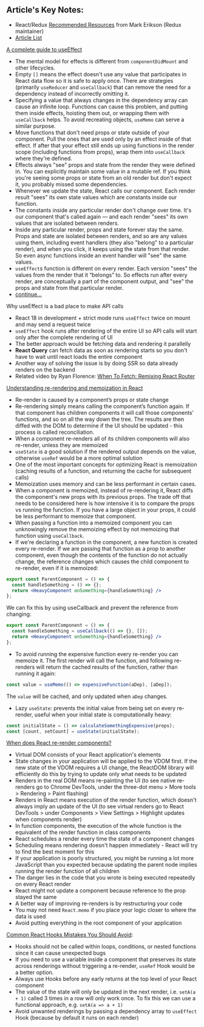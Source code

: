 
## Article's Key Notes:

- React/Redux [Recommended Resources](https://github.com/markerikson/react-redux-links#reactredux-links) from Mark Erikson (Redux maintainer)
- [Article List](https://github.com/stepanenko/stepanenko/blob/master/ARTICLES.md#3-react)

[A complete guide to useEffect](https://overreacted.io/a-complete-guide-to-useeffect)
- The mental model for effects is different from `componentDidMount` and other lifecycles.
- Empty `[]` means the effect doesn't use any value that participates in React data flow so it is safe to apply once. There are strategies (primarily `useReducer` and `useCallback`) that can remove the need for a dependency instead of incorrectly omitting it.
- Specifying a value that always changes in the dependency array can cause an infinite loop. Functions can cause this problem, and putting them inside effects, hoisting them out, or wrapping them with `useCallback` helps. To avoid recreating objects, `useMemo` can serve a similar purpose.
- Move functions that don't need props or state outside of your component. Pull the ones that are used only by an effect inside of that effect. If after that your effect still ends up using functions in the render scope (including functions from props), wrap them into `useCallback` where they're defined.
- Effects always "see" props and state from the render they were defined in. You can explicitly maintain some value in a mutable ref. If you think you're seeing some props or state from an old render but don't expect it, you probably missed some dependencies.
- Whenever we update the state, React calls our component. Each render result "sees" its own state values which are constants inside our function.
- The constants inside any particular render don't change over time. It's our component that's called again — and each render "sees" its own values that are isolated between renders.
- Inside any particular render, props and state forever stay the same. Props and state are isolated between renders, and so are any values using them, including event handlers (they also "belong" to a particular render), and when you click, it keeps using the state from that render. So even async functions inside an event handler will "see" the same values.
- `useEffect`s function is different on every render. Each version "sees" the values from the render that it “belongs” to. So effects run after every render, are conceptually a part of the component output, and "see" the props and state from that particular render.
- [continue...](https://overreacted.io/a-complete-guide-to-useeffect/#each-render-has-its-own-effects)

Why useEffect is a bad place to make API calls
- React 18 in development + strict mode runs `useEffect` twice on mount and may send a request twice
- `useEffect` hook runs after rendering of the entire UI so API calls will start only after the complete rendering of UI
- The better approach would be fetching data and rendering it parallelly
- **React Query** can fetch data as soon as rendering starts so you don't have to wait until react loads the entire component
- Another way of solving the issue is by doing SSR so data already renders on the backend
- Related video by Ryan Florence: [When To Fetch: Remixing React Router](https://www.youtube.com/watch?v=95B8mnhzoCM&ab_channel=RealWorldReact)

[Understanding re-rendering and memoization in React](https://engineering.udacity.com/understanding-re-rendering-and-memoization-in-react-13e8c024c2b4)
- Re-render is caused by a component’s props or state change
- Re-rendering simply means calling the component’s function again. If that component has children components it will call those components’ functions, and so on all the way down the tree. The results are then diffed with the DOM to determine if the UI should be updated - this process is called reconciliation.
- When a component re-renders all of its children components will also re-render, unless they are memoized
- `useState` is a good solution if the rendered output depends on the value, otherwise `useRef` would be a more optimal solution
- One of the most important concepts for optimizing React is memoization (caching results of a function, and returning the cache for subsequent calls)
- Memoization uses memory and can be less performant in certain cases.
- When a component is memoized, instead of re-rendering it, React diffs the component's new props with its previous props. The trade off that needs to be considered here is how intensive it is to compare the props vs running the function. If you have a large object in your props, it could be less performant to memoize that component.
- When passing a function into a memoized component you can unknowingly remove the memoizing effect by not memoizing that function using `useCallback`.
- If we're declaring a function in the component, a new function is created every re-render. If we are passing that function as a prop to another component, even though the contents of the function do not actually change, the reference changes which causes the child component to re-render, even if it is memoized:
```jsx
export const ParentComponent = () => {
  const handleSomething = () => {};
  return <HeavyComponent onSomething={handleSomething} />
};
```
We can fix this by using useCallback and prevent the reference from changing:
```jsx
export const ParentComponent = () => {
  const handleSomething = useCallback(() => {}, []);
  return <HeavyComponent onSomething={handleSomething} />
};
```
- To avoid running the expensive function every re-render you can memoize it. The first render will call the function, and following re-renders will return the cached results of the function, rather than running it again:
```jsx
const value = useMemo(() => expensiveFunction(aDep), [aDep]);
```
The `value` will be cached, and only updated when `aDep` changes.
- Lazy `useState`: prevents the initial value from being set on every re-render, useful when your initial state is computationally heavy:
```jsx
const initialState = () => calculateSomethingExpensive(props);
const [count, setCount] = useState(initialState);
```

[When does React re-render components?](https://felixgerschau.com/react-rerender-components/)
- Virtual DOM consists of your React application's elements
- State changes in your application will be applied to the VDOM first. If the new state of the VDOM requires a UI change, the ReactDOM library will efficiently do this by trying to update only what needs to be updated
- Renders in the real DOM means re-painting the UI (to see native re-renders go to Chrome DevTools, under the three-dot menu > More tools > Rendering > Paint flashing)
- Renders in React means execution of the render function, which doesn't always imply an update of the UI (to see virtual renders go to React DevTools > under Components > View Settings > Highlight updates when components render)
- In function components, the execution of the whole function is the equivalent of the render function in class components
- React schedules a render every time the state of a component changes
- Scheduling means rendering doesn't happen immediately - React will try to find the best moment for this
- If your application is poorly structured, you might be running a lot more JavaScript than you expected because updating the parent node implies running the render function of all children
- The danger lies in the code that you wrote is being executed repeatedly on every React render
- React might not update a component because reference to the prop stayed the same
- A better way of improving re-renders is by restructuring your code
- You may not need `React.memo` if you place your logic closer to where the data is used
- Avoid putting everything in the root component of your application

[Common React Hooks Mistakes You Should Avoid](https://blog.bitsrc.io/common-react-hooks-mistakes-every-developer-should-avoid-defd47d09d8c):
- Hooks should not be called within loops, conditions, or nested functions since it can cause unexpected bugs
- If you need to use a variable inside a component that preserves its state across renderings without triggering a re-render, `useRef` Hook would be a better option.
- Always use Hooks before any early returns at the top level of your React component
- The value of the state will only be updated in the next render, i.e. `setA(a + 1)` called 3 times in a row will only work once. To fix this we can use a functional approach, e.g. `setA(a => a + 1)`
- Avoid unwanted renderings by passing a dependency array to `useEffect` Hook (because by default it runs on each render)
